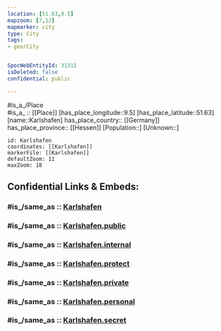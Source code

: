 ```yaml
---
location: [51.63,9.5] 
mapzoom: [7,12] 
mapmarker: city 
type: City
tags:
- geo/City


SpocWebEntityId: 31315
isDeleted: false
confidential: public

---
```

#is_a_/Place  
#is_a_ :: [[Place]] 
[has_place_longitude::9.5] 
[has_place_latitude::51.63] 
[name::Karlshafen] 
has_place_country:: [[Germany]]  
has_place_province:: [[Hessen]] 
[Population::] 
[Unknown::] 


```leaflet
id: Karlshafen
coordinates: [[Karlshafen]] 
markerFile: [[Karlshafen]] 
defaultZoom: 11 
maxZoom: 18
```


## Confidential Links & Embeds: 

### #is_/same_as :: [Karlshafen](/_Standards/Earth/Continent/Europe/Europe~Central/Germany/Germany~West/Niedersachsen/counties~Niedersachsen/Northeim/cities~Northeim/Bodenfelde/boroughs~Bodenfelde/Karlshafen.md) 

### #is_/same_as :: [Karlshafen.public](/_public/Earth/Continent/Europe/Europe~Central/Germany/Germany~West/Niedersachsen/counties~Niedersachsen/Northeim/cities~Northeim/Bodenfelde/boroughs~Bodenfelde/Karlshafen.public.md) 

### #is_/same_as :: [Karlshafen.internal](/_internal/Earth/Continent/Europe/Europe~Central/Germany/Germany~West/Niedersachsen/counties~Niedersachsen/Northeim/cities~Northeim/Bodenfelde/boroughs~Bodenfelde/Karlshafen.internal.md) 

### #is_/same_as :: [Karlshafen.protect](/_protect/Earth/Continent/Europe/Europe~Central/Germany/Germany~West/Niedersachsen/counties~Niedersachsen/Northeim/cities~Northeim/Bodenfelde/boroughs~Bodenfelde/Karlshafen.protect.md) 

### #is_/same_as :: [Karlshafen.private](/_private/Earth/Continent/Europe/Europe~Central/Germany/Germany~West/Niedersachsen/counties~Niedersachsen/Northeim/cities~Northeim/Bodenfelde/boroughs~Bodenfelde/Karlshafen.private.md) 

### #is_/same_as :: [Karlshafen.personal](/_personal/Earth/Continent/Europe/Europe~Central/Germany/Germany~West/Niedersachsen/counties~Niedersachsen/Northeim/cities~Northeim/Bodenfelde/boroughs~Bodenfelde/Karlshafen.personal.md) 

### #is_/same_as :: [Karlshafen.secret](/_secret/Earth/Continent/Europe/Europe~Central/Germany/Germany~West/Niedersachsen/counties~Niedersachsen/Northeim/cities~Northeim/Bodenfelde/boroughs~Bodenfelde/Karlshafen.secret.md)

